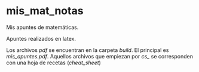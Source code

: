 # mis_mat_notas
Mis apuntes de matemáticas.

Apuntes realizados en latex.

Los archivos *pdf* se encuentran en la carpeta *build*. El principal es *mis_apuntes.pdf*. Aquellos archivos que empiezan por *cs_* se corresponden con una hoja de recetas (*cheat_sheet*) 

